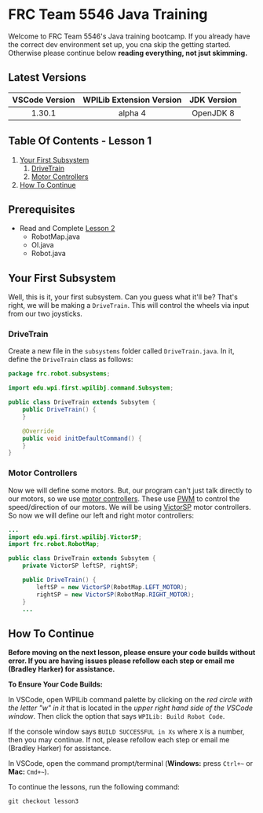 # FRC Team 5546 Java Training

Welcome to FRC Team 5546's Java training bootcamp. If you already have the correct dev environment set up, you cna skip the getting started. Otherwise please continue below **reading everything, not jsut skimming.**

## Latest Versions

| VSCode Version | WPILib Extension Version | JDK Version |
| :------------: | :----------------------: | :---------: |
|     1.30.1     |         alpha 4          |  OpenJDK 8  |

## Table Of Contents - Lesson 1

1. [Your First Subsystem](#your-first-subsystem)
   1. [DriveTrain](#drivetrain)
   2. [Motor Controllers](#motor-controllers)
2. [How To Continue](#how-to-continue)

## Prerequisites

- Read and Complete [Lesson 2](https://github.com/bradhacker/frc-training/tree/lesson1)
  - RobotMap.java
  - OI.java
  - Robot.java

## Your First Subsystem

Well, this is it, your first subsystem. Can you guess what it'll be? That's right, we will be making a `DriveTrain`. This will control the wheels via input from our two joysticks.

### DriveTrain

Create a new file in the `subsystems` folder called `DriveTrain.java`. In it, define the `DriveTrain` class as follows:

```java
package frc.robot.subsystems;

import edu.wpi.first.wpilibj.command.Subsystem;

public class DriveTrain extends Subsytem {
    public DriveTrain() {
    }

    @Override
    public void initDefaultCommand() {
    }
}
```

### Motor Controllers

Now we will define some motors. But, our program can't just talk directly to our motors, so we use [motor controllers](https://wpilib.screenstepslive.com/s/currentCS/m/getting_started/l/599672-frc-control-system-hardware-overview#motor_controllers). These use [PWM](https://en.wikipedia.org/wiki/Pulse-width_modulation) to control the speed/direction of our motors. We will be using [VictorSP](https://www.vexrobotics.com/217-9090.html) motor controllers. So now we will define our left and right motor controllers:

```java
...
import edu.wpi.first.wpilibj.VictorSP;
import frc.robot.RobotMap;

public class DriveTrain extends Subsytem {
    private VictorSP leftSP, rightSP;

    public DriveTrain() {
        leftSP = new VictorSP(RobotMap.LEFT_MOTOR);
        rightSP = new VictorSP(RobotMap.RIGHT_MOTOR);
    }
    ...
```

## How To Continue

**Before moving on the next lesson, please ensure your code builds without error. If you are having issues please refollow each step or email me (Bradley Harker) for assistance.**

**To Ensure Your Code Builds:**

In VSCode, open WPILib command palette by clicking on the _red circle with the letter "w" in it_ that is located in the _upper right hand side of the VSCode window_. Then click the option that says `WPILib: Build Robot Code`.

If the console window says `BUILD SUCCESSFUL in Xs` where `X` is a number, then you may continue. If not, please refollow each step or email me (Bradley Harker) for assistance.

In VSCode, open the command prompt/terminal (**Windows:** press `Ctrl+~` or **Mac:** `Cmd+~`).

To continue the lessons, run the following command:

```shell
git checkout lesson3
```

